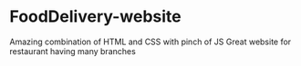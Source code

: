 # FoodDelivery-website
Amazing combination of HTML and CSS with pinch of JS 
Great website for restaurant having many branches
